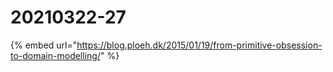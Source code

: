 # 20210322-27

{% embed url="https://blog.ploeh.dk/2015/01/19/from-primitive-obsession-to-domain-modelling/" %}



